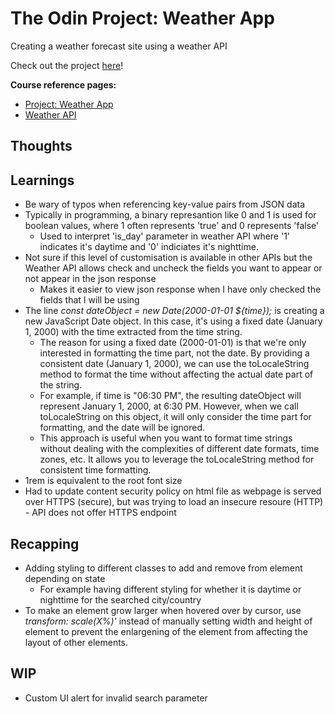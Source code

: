 # The Odin Project: Weather App
Creating a weather forecast site using a weather API

Check out the project [here](joominchoi.github.io/weather-app/)!

**Course reference pages:**
- [Project: Weather App](https://www.theodinproject.com/lessons/node-path-javascript-weather-app)
- [Weather API](https://www.weatherapi.com/my/)

## Thoughts

## Learnings
- Be wary of typos when referencing key-value pairs from JSON data
- Typically in programming, a binary represantion like 0 and 1 is used for boolean values, where 1
often represents 'true' and 0 represents 'false'
  - Used to interpret 'is_day' parameter in weather API
where '1' indicates it's daytime and '0' indiciates it's nighttime.
- Not sure if this level of customisation is available in other APIs but the Weather API allows check and uncheck the fields you want to appear or not appear in the json response
  - Makes it easier to view json response when I have only checked the fields that I will be using
- The line *const dateObject = new Date(2000-01-01 ${time});* is creating a new JavaScript Date object. In this case, it's using a fixed date (January 1, 2000) with the time extracted from the time string.
  - The reason for using a fixed date (2000-01-01) is that we're only interested in formatting the time part, not the date. By providing a consistent date (January 1, 2000), we can use the toLocaleString method to format the time without affecting the actual date part of the string.
  - For example, if time is "06:30 PM", the resulting dateObject will represent January 1, 2000, at 6:30 PM. However, when we call toLocaleString on this object, it will only consider the time part for formatting, and the date will be ignored.
  - This approach is useful when you want to format time strings without dealing with the complexities of different date formats, time zones, etc. It allows you to leverage the toLocaleString method for consistent time formatting.
- 1rem is equivalent to the root font size
- Had to update content security policy on html file as webpage is served over HTTPS (secure), but was trying to load an insecure resoure (HTTP) - API does not offer HTTPS endpoint


## Recapping
- Adding styling to different classes to add and remove from element depending on state
  - For example having different styling for whether it is daytime or nighttime for the searched city/country
- To make an element grow larger when hovered over by cursor, use *transform: scale(X%)'* instead of manually setting width and height of element to prevent the enlargening of the element from affecting the layout of other elements.

## WIP
- Custom UI alert for invalid search parameter
